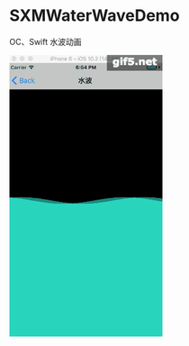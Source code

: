 # SXMWaterWaveDemo
OC、Swift 水波动画

![image](https://github.com/LarkNan/SXMWaterWaveDemo/raw/master/waterwave.gif)
